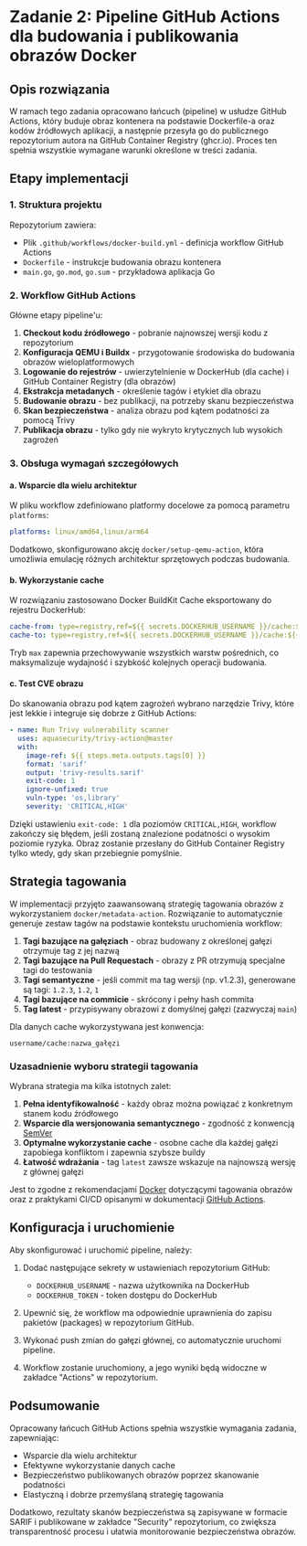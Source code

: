 # Zadanie 2: Pipeline GitHub Actions dla budowania i publikowania obrazów Docker

## Opis rozwiązania

W ramach tego zadania opracowano łańcuch (pipeline) w usłudze GitHub Actions, który buduje obraz kontenera na podstawie Dockerfile-a oraz kodów źródłowych aplikacji, a następnie przesyła go do publicznego repozytorium autora na GitHub Container Registry (ghcr.io). Proces ten spełnia wszystkie wymagane warunki określone w treści zadania.

## Etapy implementacji

### 1. Struktura projektu

Repozytorium zawiera:
- Plik `.github/workflows/docker-build.yml` - definicja workflow GitHub Actions
- `Dockerfile` - instrukcje budowania obrazu kontenera
- `main.go`, `go.mod`, `go.sum` - przykładowa aplikacja Go

### 2. Workflow GitHub Actions

Główne etapy pipeline'u:
1. **Checkout kodu źródłowego** - pobranie najnowszej wersji kodu z repozytorium
2. **Konfiguracja QEMU i Buildx** - przygotowanie środowiska do budowania obrazów wieloplatformowych
3. **Logowanie do rejestrów** - uwierzytelnienie w DockerHub (dla cache) i GitHub Container Registry (dla obrazów)
4. **Ekstrakcja metadanych** - określenie tagów i etykiet dla obrazu
5. **Budowanie obrazu** - bez publikacji, na potrzeby skanu bezpieczeństwa
6. **Skan bezpieczeństwa** - analiza obrazu pod kątem podatności za pomocą Trivy
7. **Publikacja obrazu** - tylko gdy nie wykryto krytycznych lub wysokich zagrożeń

### 3. Obsługa wymagań szczegółowych

#### a. Wsparcie dla wielu architektur

W pliku workflow zdefiniowano platformy docelowe za pomocą parametru `platforms`:
```yaml
platforms: linux/amd64,linux/arm64
```

Dodatkowo, skonfigurowano akcję `docker/setup-qemu-action`, która umożliwia emulację różnych architektur sprzętowych podczas budowania.

#### b. Wykorzystanie cache

W rozwiązaniu zastosowano Docker BuildKit Cache eksportowany do rejestru DockerHub:

```yaml
cache-from: type=registry,ref=${{ secrets.DOCKERHUB_USERNAME }}/cache:${{ github.ref_name }}
cache-to: type=registry,ref=${{ secrets.DOCKERHUB_USERNAME }}/cache:${{ github.ref_name }},mode=max
```

Tryb `max` zapewnia przechowywanie wszystkich warstw pośrednich, co maksymalizuje wydajność i szybkość kolejnych operacji budowania.

#### c. Test CVE obrazu

Do skanowania obrazu pod kątem zagrożeń wybrano narzędzie Trivy, które jest lekkie i integruje się dobrze z GitHub Actions:

```yaml
- name: Run Trivy vulnerability scanner
  uses: aquasecurity/trivy-action@master
  with:
    image-ref: ${{ steps.meta.outputs.tags[0] }}
    format: 'sarif'
    output: 'trivy-results.sarif'
    exit-code: 1
    ignore-unfixed: true
    vuln-type: 'os,library'
    severity: 'CRITICAL,HIGH'
```

Dzięki ustawieniu `exit-code: 1` dla poziomów `CRITICAL,HIGH`, workflow zakończy się błędem, jeśli zostaną znalezione podatności o wysokim poziomie ryzyka. Obraz zostanie przesłany do GitHub Container Registry tylko wtedy, gdy skan przebiegnie pomyślnie.

## Strategia tagowania

W implementacji przyjęto zaawansowaną strategię tagowania obrazów z wykorzystaniem `docker/metadata-action`. Rozwiązanie to automatycznie generuje zestaw tagów na podstawie kontekstu uruchomienia workflow:

1. **Tagi bazujące na gałęziach** - obraz budowany z określonej gałęzi otrzymuje tag z jej nazwą
2. **Tagi bazujące na Pull Requestach** - obrazy z PR otrzymują specjalne tagi do testowania
3. **Tagi semantyczne** - jeśli commit ma tag wersji (np. v1.2.3), generowane są tagi: `1.2.3`, `1.2`, `1`
4. **Tagi bazujące na commicie** - skrócony i pełny hash commita
5. **Tag latest** - przypisywany obrazowi z domyślnej gałęzi (zazwyczaj `main`)

Dla danych cache wykorzystywana jest konwencja:
```
username/cache:nazwa_gałęzi
```

### Uzasadnienie wyboru strategii tagowania

Wybrana strategia ma kilka istotnych zalet:

1. **Pełna identyfikowalność** - każdy obraz można powiązać z konkretnym stanem kodu źródłowego
2. **Wsparcie dla wersjonowania semantycznego** - zgodność z konwencją [SemVer](https://semver.org/)
3. **Optymalne wykorzystanie cache** - osobne cache dla każdej gałęzi zapobiega konfliktom i zapewnia szybsze buildy
4. **Łatwość wdrażania** - tag `latest` zawsze wskazuje na najnowszą wersję z głównej gałęzi

Jest to zgodne z rekomendacjami [Docker](https://docs.docker.com/develop/dev-best-practices/) dotyczącymi tagowania obrazów oraz z praktykami CI/CD opisanymi w dokumentacji [GitHub Actions](https://docs.github.com/en/actions/publishing-packages/publishing-docker-images).

## Konfiguracja i uruchomienie

Aby skonfigurować i uruchomić pipeline, należy:

1. Dodać następujące sekrety w ustawieniach repozytorium GitHub:
   - `DOCKERHUB_USERNAME` - nazwa użytkownika na DockerHub
   - `DOCKERHUB_TOKEN` - token dostępu do DockerHub

2. Upewnić się, że workflow ma odpowiednie uprawnienia do zapisu pakietów (packages) w repozytorium GitHub.

3. Wykonać push zmian do gałęzi głównej, co automatycznie uruchomi pipeline.

4. Workflow zostanie uruchomiony, a jego wyniki będą widoczne w zakładce "Actions" w repozytorium.

## Podsumowanie

Opracowany łańcuch GitHub Actions spełnia wszystkie wymagania zadania, zapewniając:
- Wsparcie dla wielu architektur
- Efektywne wykorzystanie danych cache
- Bezpieczeństwo publikowanych obrazów poprzez skanowanie podatności
- Elastyczną i dobrze przemyślaną strategię tagowania

Dodatkowo, rezultaty skanów bezpieczeństwa są zapisywane w formacie SARIF i publikowane w zakładce "Security" repozytorium, co zwiększa transparentność procesu i ułatwia monitorowanie bezpieczeństwa obrazów.
